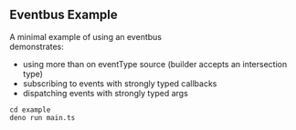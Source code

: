 ## Eventbus Example
A minimal example of using an eventbus    
demonstrates:
  - using more than on eventType source (builder accepts an intersection type)
  - subscribing to events with strongly typed callbacks
  - dispatching events with strongly typed args


```
cd example
deno run main.ts
```

